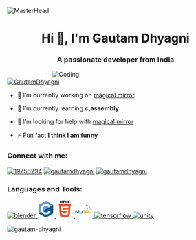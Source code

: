 ![MasterHead](https://thumbs.gfycat.com/ColorlessBitesizedKob-max-1mb.gif)
<h1 align="center">Hi 👋, I'm Gautam Dhyagni</h1>
<h3 align="center">A passionate developer from India</h3>
<img align="right" alt="Coding" width="400" src="https://thumbs.gfycat.com/GargantuanEvenBufflehead-size_restricted.gif">

<p align="left"> <a href="https://twitter.com/GautamDhyagni" target="blank"><img src="https://img.shields.io/twitter/follow/GautamDhyagni?logo=twitter&style=for-the-badge" alt="GautamDhyagni" /></a> </p>

- 🔭 I’m currently working on [magical mirror](https://github.com/Gautam-Dhyagni/magical-mirror.git)

- 🌱 I’m currently learning **c,assembly**

- 🤝 I’m looking for help with [magical mirror](https://github.com/Gautam-Dhyagni/magical-mirror.git)

- ⚡ Fun fact **I think I am funny**

<h3 align="left">Connect with me:</h3>
<p align="left">
<a href="https://stackoverflow.com/users/19756294" target="blank"><img align="center" src="https://raw.githubusercontent.com/rahuldkjain/github-profile-readme-generator/master/src/images/icons/Social/stack-overflow.svg" alt="19756294" height="30" width="40" /></a>
<a href="https://fb.com/gautamdhyagni" target="blank"><img align="center" src="https://raw.githubusercontent.com/rahuldkjain/github-profile-readme-generator/master/src/images/icons/Social/facebook.svg" alt="gautamdhyagni" height="30" width="40" /></a>
<a href="https://instagram.com/gautamdhyagni" target="blank"><img align="center" src="https://raw.githubusercontent.com/rahuldkjain/github-profile-readme-generator/master/src/images/icons/Social/instagram.svg" alt="gautamdhyagni" height="30" width="40" /></a>
</p>

<h3 align="left">Languages and Tools:</h3>
<p align="left"> <a href="https://www.blender.org/" target="_blank" rel="noreferrer"> <img src="https://download.blender.org/branding/community/blender_community_badge_white.svg" alt="blender" width="40" height="40"/> </a> <a href="https://www.cprogramming.com/" target="_blank" rel="noreferrer"> <img src="https://raw.githubusercontent.com/devicons/devicon/master/icons/c/c-original.svg" alt="c" width="40" height="40"/> </a> <a href="https://www.w3.org/html/" target="_blank" rel="noreferrer"> <img src="https://raw.githubusercontent.com/devicons/devicon/master/icons/html5/html5-original-wordmark.svg" alt="html5" width="40" height="40"/> </a> <a href="https://www.mysql.com/" target="_blank" rel="noreferrer"> <img src="https://raw.githubusercontent.com/devicons/devicon/master/icons/mysql/mysql-original-wordmark.svg" alt="mysql" width="40" height="40"/> </a> <a href="https://www.tensorflow.org" target="_blank" rel="noreferrer"> <img src="https://www.vectorlogo.zone/logos/tensorflow/tensorflow-icon.svg" alt="tensorflow" width="40" height="40"/> </a> <a href="https://unity.com/" target="_blank" rel="noreferrer"> <img src="https://www.vectorlogo.zone/logos/unity3d/unity3d-icon.svg" alt="unity" width="40" height="40"/> </a> </p>

<p><img align="center" src="https://github-readme-stats.vercel.app/api/top-langs?username=gautam-dhyagni&show_icons=true&locale=en&layout=compact" alt="gautam-dhyagni" /></p>

